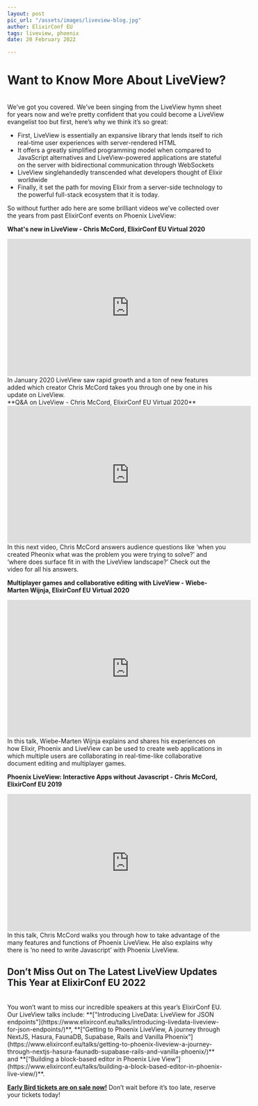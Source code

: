 ```yaml
---
layout: post
pic_url: "/assets/images/liveview-blog.jpg"
author: ElixirConf EU
tags: liveview, phoenix
date: 20 February 2022

---
```

# Want to Know More About LiveView?
<br>
We’ve got you covered. We’ve been singing from the LiveView hymn sheet for years now
and we’re pretty confident that you could become a LiveView evangelist too but first, here’s why we think it’s so great:

- First, LiveView is essentially an expansive library that lends itself to rich real-time user experiences with server-rendered HTML
- It offers a greatly simplified programming model when compared to JavaScript alternatives and LiveView-powered applications are stateful on the server with bidirectional communication through WebSockets
- LiveView singlehandedly transcended what developers thought of Elixir worldwide
- Finally, it set the path for moving Elixir from a server-side technology to the powerful full-stack ecosystem that it is today.

So without further ado here are some brilliant videos we’ve collected over the years from past ElixirConf events on Phoenix LiveView:

**What's new in LiveView - Chris McCord, ElixirConf EU Virtual 2020**


<iframe width="560" height="315" src="https://www.youtube.com/embed/VU1JMg9AbLQ" title="YouTube video player" frameborder="0" allow="accelerometer; autoplay; clipboard-write; encrypted-media; gyroscope; picture-in-picture" allowfullscreen></iframe>
<br>
In January 2020 LiveView saw rapid growth and a ton of new features added which creator Chris McCord takes you through one by one in his update on LiveView.
<br>
**Q&A on LiveView - Chris McCord, ElixirConf EU Virtual 2020**

<iframe width="560" height="315" src="https://www.youtube.com/embed/Rc_iqnZ05ZE" title="YouTube video player" frameborder="0" allow="accelerometer; autoplay; clipboard-write; encrypted-media; gyroscope; picture-in-picture" allowfullscreen></iframe>
<br>
In this next video, Chris McCord answers audience questions like ‘when you created Pheonix what was the problem you were trying to solve?’ and ‘where does surface fit in with the LiveView landscape?’ Check out the video for all his answers.

**Multiplayer games and collaborative editing with LiveView - Wiebe-Marten Wijnja, ElixirConf EU Virtual 2020**

<iframe width="560" height="315" src="https://www.youtube.com/embed/aErs_DIWxl8" title="YouTube video player" frameborder="0" allow="accelerometer; autoplay; clipboard-write; encrypted-media; gyroscope; picture-in-picture" allowfullscreen></iframe>
<br>
In this talk, Wiebe-Marten Wijnja explains and shares his experiences on how Elixir, Phoenix and LiveView can be used to create web applications in which multiple users are collaborating in real-time-like collaborative document editing and multiplayer games.

**Phoenix LiveView: Interactive Apps without Javascript - Chris McCord, ElixirConf EU 2019**

<iframe width="560" height="315" src="https://www.youtube.com/embed/8xJzHq8ru0M" title="YouTube video player" frameborder="0" allow="accelerometer; autoplay; clipboard-write; encrypted-media; gyroscope; picture-in-picture" allowfullscreen></iframe>
<br>
In this talk, Chris McCord walks you through how to take advantage of the many features and functions of Phoenix LiveView. He also explains why there is ‘no need to write Javascript’ with Phoenix LiveView.


## Don’t Miss Out on The Latest LiveView Updates This Year at ElixirConf EU 2022
<br>
You won’t want to miss our incredible speakers at this year’s ElixirConf EU. Our LiveView talks include: **["Introducing LiveData: LiveView for JSON endpoints"](https://www.elixirconf.eu/talks/introducing-livedata-liveview-for-json-endpoints/)**, **[“Getting to Phoenix LiveView, A journey through NextJS, Hasura, FaunaDB, Supabase, Rails and Vanilla Phoenix”](https://www.elixirconf.eu/talks/getting-to-phoenix-liveview-a-journey-through-nextjs-hasura-faunadb-supabase-rails-and-vanilla-phoenix/)** and **[“Building a block-based editor in Phoenix Live View”](https://www.elixirconf.eu/talks/building-a-block-based-editor-in-phoenix-live-view/)**.

**[Early Bird tickets are on sale now!](https://www.elixirconf.eu/)** Don’t wait before it’s too late, reserve your tickets today!
